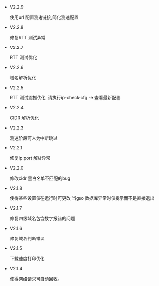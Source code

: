 - V2.2.9

  使用url 配置测速链接,简化测速配置
- V2.2.8

  修复RTT 测试异常
- V2.2.7

  RTT 测试优化
- V2.2.6

  域名解析优化
- V2.2.5

  RTT 测试震撼优化, 请执行ip-check-cfg -e 查看最新配置
- V2.2.4

  CIDR 解析优化
- V2.2.3

  测速阶段可人为中断跳过
- V2.2.1

  修复ip:port 解析异常
- V2.2.0

  修改cidr 黑白名单不匹配的bug
- V2.1.8

  使得某些设置仅在运行时可更改
  当geo 数据库异常时仅提示而不是直接退出
- V2.1.7

  修复四级域名包含数字报错的问题
- V2.1.6

  修复域名判断错误
- V2.1.5

  下载速度打印优化
- V2.1.4

  使得网络请求可自动回收。
